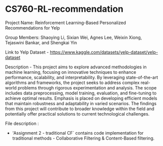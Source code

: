 # CS760-RL-recommendation

Project Name: Reinforcement Learning-Based Personalized Recommendations for Yelp

Group Members: Shaoying Li, Sixian Wei, Agnes Lee, Weixin Xiong, Tejaswini Bankar, and Shengkai Yin

Link to Yelp Dataset - https://www.kaggle.com/datasets/yelp-dataset/yelp-dataset

Description -
This project aims to explore advanced methodologies in machine learning, focusing on innovative techniques to enhance performance, scalability, and interpretability. By leveraging state-of-the-art algorithms and frameworks, the project seeks to address complex real-world problems through rigorous experimentation and analysis. The scope includes data preprocessing, model training, evaluation, and fine-tuning to achieve optimal results. Emphasis is placed on developing efficient models that maintain robustness and adaptability in varied scenarios. The findings from this project will contribute to broader knowledge within the field and potentially offer practical solutions to current technological challenges.

File description :
- 'Assignment 2 - traditional CF` contains code implementation for traditional methods - Collaborative Filtering & Content-Based filtering.
